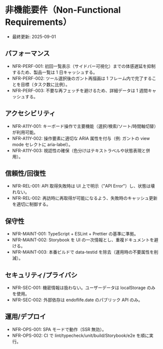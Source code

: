 # 非機能要件（Non-Functional Requirements）

- 最終更新: 2025-09-01

## パフォーマンス

- NFR-PERF-001: 初回一覧表示（サイドバー可視化）までの体感遅延を抑制するため、製品一覧は 1 日キャッシュする。
- NFR-PERF-002: ツール選択後のガント再描画は 1 フレーム内で完了することを目標（タスク数に比例）。
- NFR-PERF-003: 不要な再フェッチを避けるため、詳細データは 1 週間キャッシュする。

## アクセシビリティ

- NFR-A11Y-001: キーボード操作で主要機能（選択/検索/ソート/時間軸切替）が利用可能。
- NFR-A11Y-002: 操作要素に適切な ARIA 属性を付与（例: ガントの view mode セレクトに aria-label）。
- NFR-A11Y-003: 視認性の確保（色分けはテキストラベルや状態表現と併用）。

## 信頼性/回復性

- NFR-REL-001: API 取得失敗時は UI 上で明示（"API Error"）し、状態は壊れない。
- NFR-REL-002: 再訪時に再取得が可能になるよう、失敗時のキャッシュ更新を適切に制御する。

## 保守性

- NFR-MAINT-001: TypeScript + ESLint + Prettier の基準に準拠。
- NFR-MAINT-002: Storybook を UI の一次情報とし、重複ドキュメントを避ける。
- NFR-MAINT-003: 本番ビルドで data-testid を除去（運用時の不要属性を削減）。

## セキュリティ/プライバシ

- NFR-SEC-001: 機密情報は扱わない。ユーザーデータは localStorage のみを使用。
- NFR-SEC-002: 外部依存は endoflife.date のパブリック API のみ。

## 運用/デプロイ

- NFR-OPS-001: SPA モードで動作（SSR 無効）。
- NFR-OPS-002: CI で lint/typecheck/unit/build/Storybook/e2e を順に実行。

